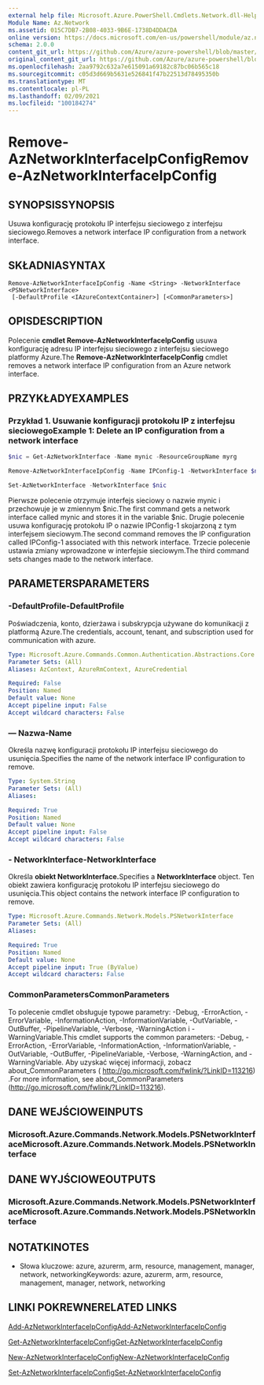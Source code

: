 ```yaml
---
external help file: Microsoft.Azure.PowerShell.Cmdlets.Network.dll-Help.xml
Module Name: Az.Network
ms.assetid: 015C7DB7-2B08-4033-9B6E-1738D4DDACDA
online version: https://docs.microsoft.com/en-us/powershell/module/az.network/remove-aznetworkinterfaceipconfig
schema: 2.0.0
content_git_url: https://github.com/Azure/azure-powershell/blob/master/src/Network/Network/help/Remove-AzNetworkInterfaceIpConfig.md
original_content_git_url: https://github.com/Azure/azure-powershell/blob/master/src/Network/Network/help/Remove-AzNetworkInterfaceIpConfig.md
ms.openlocfilehash: 2aa9792c632a7e615091a69182c87bc06b565c18
ms.sourcegitcommit: c05d3d669b5631e526841f47b22513d78495350b
ms.translationtype: MT
ms.contentlocale: pl-PL
ms.lasthandoff: 02/09/2021
ms.locfileid: "100184274"
---
```

# <span data-ttu-id="6a046-101">Remove-AzNetworkInterfaceIpConfig</span><span class="sxs-lookup"><span data-stu-id="6a046-101">Remove-AzNetworkInterfaceIpConfig</span></span>

## <span data-ttu-id="6a046-102">SYNOPSIS</span><span class="sxs-lookup"><span data-stu-id="6a046-102">SYNOPSIS</span></span>
<span data-ttu-id="6a046-103">Usuwa konfigurację protokołu IP interfejsu sieciowego z interfejsu sieciowego.</span><span class="sxs-lookup"><span data-stu-id="6a046-103">Removes a network interface IP configuration from a network interface.</span></span>

## <span data-ttu-id="6a046-104">SKŁADNIA</span><span class="sxs-lookup"><span data-stu-id="6a046-104">SYNTAX</span></span>

```
Remove-AzNetworkInterfaceIpConfig -Name <String> -NetworkInterface <PSNetworkInterface>
 [-DefaultProfile <IAzureContextContainer>] [<CommonParameters>]
```

## <span data-ttu-id="6a046-105">OPIS</span><span class="sxs-lookup"><span data-stu-id="6a046-105">DESCRIPTION</span></span>
<span data-ttu-id="6a046-106">Polecenie **cmdlet Remove-AzNetworkInterfaceIpConfig** usuwa konfigurację adresu IP interfejsu sieciowego z interfejsu sieciowego platformy Azure.</span><span class="sxs-lookup"><span data-stu-id="6a046-106">The **Remove-AzNetworkInterfaceIpConfig** cmdlet removes a network interface IP configuration from an Azure network interface.</span></span>

## <span data-ttu-id="6a046-107">PRZYKŁADY</span><span class="sxs-lookup"><span data-stu-id="6a046-107">EXAMPLES</span></span>

### <span data-ttu-id="6a046-108">Przykład 1. Usuwanie konfiguracji protokołu IP z interfejsu sieciowego</span><span class="sxs-lookup"><span data-stu-id="6a046-108">Example 1: Delete an IP configuration from a network interface</span></span>
```powershell
$nic = Get-AzNetworkInterface -Name mynic -ResourceGroupName myrg

Remove-AzNetworkInterfaceIpConfig -Name IPConfig-1 -NetworkInterface $nic

Set-AzNetworkInterface -NetworkInterface $nic
```

<span data-ttu-id="6a046-109">Pierwsze polecenie otrzymuje interfejs sieciowy o nazwie mynic i przechowuje je w zmiennym $nic.</span><span class="sxs-lookup"><span data-stu-id="6a046-109">The first command gets a network interface called mynic and stores it in the variable $nic.</span></span> <span data-ttu-id="6a046-110">Drugie polecenie usuwa konfigurację protokołu IP o nazwie IPConfig-1 skojarzoną z tym interfejsem sieciowym.</span><span class="sxs-lookup"><span data-stu-id="6a046-110">The second command removes the IP configuration called IPConfig-1 associated with this network interface.</span></span> <span data-ttu-id="6a046-111">Trzecie polecenie ustawia zmiany wprowadzone w interfejsie sieciowym.</span><span class="sxs-lookup"><span data-stu-id="6a046-111">The third command sets changes made to the network interface.</span></span>

## <span data-ttu-id="6a046-112">PARAMETERS</span><span class="sxs-lookup"><span data-stu-id="6a046-112">PARAMETERS</span></span>

### <span data-ttu-id="6a046-113">-DefaultProfile</span><span class="sxs-lookup"><span data-stu-id="6a046-113">-DefaultProfile</span></span>
<span data-ttu-id="6a046-114">Poświadczenia, konto, dzierżawa i subskrypcja używane do komunikacji z platformą Azure.</span><span class="sxs-lookup"><span data-stu-id="6a046-114">The credentials, account, tenant, and subscription used for communication with azure.</span></span>

```yaml
Type: Microsoft.Azure.Commands.Common.Authentication.Abstractions.Core.IAzureContextContainer
Parameter Sets: (All)
Aliases: AzContext, AzureRmContext, AzureCredential

Required: False
Position: Named
Default value: None
Accept pipeline input: False
Accept wildcard characters: False
```

### <span data-ttu-id="6a046-115">— Nazwa</span><span class="sxs-lookup"><span data-stu-id="6a046-115">-Name</span></span>
<span data-ttu-id="6a046-116">Określa nazwę konfiguracji protokołu IP interfejsu sieciowego do usunięcia.</span><span class="sxs-lookup"><span data-stu-id="6a046-116">Specifies the name of the network interface IP configuration to remove.</span></span>

```yaml
Type: System.String
Parameter Sets: (All)
Aliases:

Required: True
Position: Named
Default value: None
Accept pipeline input: False
Accept wildcard characters: False
```

### <span data-ttu-id="6a046-117">- NetworkInterface</span><span class="sxs-lookup"><span data-stu-id="6a046-117">-NetworkInterface</span></span>
<span data-ttu-id="6a046-118">Określa **obiekt NetworkInterface.**</span><span class="sxs-lookup"><span data-stu-id="6a046-118">Specifies a **NetworkInterface** object.</span></span>
<span data-ttu-id="6a046-119">Ten obiekt zawiera konfigurację protokołu IP interfejsu sieciowego do usunięcia.</span><span class="sxs-lookup"><span data-stu-id="6a046-119">This object contains the network interface IP configuration to remove.</span></span>

```yaml
Type: Microsoft.Azure.Commands.Network.Models.PSNetworkInterface
Parameter Sets: (All)
Aliases:

Required: True
Position: Named
Default value: None
Accept pipeline input: True (ByValue)
Accept wildcard characters: False
```

### <span data-ttu-id="6a046-120">CommonParameters</span><span class="sxs-lookup"><span data-stu-id="6a046-120">CommonParameters</span></span>
<span data-ttu-id="6a046-121">To polecenie cmdlet obsługuje typowe parametry: -Debug, -ErrorAction, -ErrorVariable, -InformationAction, -InformationVariable, -OutVariable, -OutBuffer, -PipelineVariable, -Verbose, -WarningAction i -WarningVariable.</span><span class="sxs-lookup"><span data-stu-id="6a046-121">This cmdlet supports the common parameters: -Debug, -ErrorAction, -ErrorVariable, -InformationAction, -InformationVariable, -OutVariable, -OutBuffer, -PipelineVariable, -Verbose, -WarningAction, and -WarningVariable.</span></span> <span data-ttu-id="6a046-122">Aby uzyskać więcej informacji, zobacz about_CommonParameters ( http://go.microsoft.com/fwlink/?LinkID=113216) .</span><span class="sxs-lookup"><span data-stu-id="6a046-122">For more information, see about_CommonParameters (http://go.microsoft.com/fwlink/?LinkID=113216).</span></span>

## <span data-ttu-id="6a046-123">DANE WEJŚCIOWE</span><span class="sxs-lookup"><span data-stu-id="6a046-123">INPUTS</span></span>

### <span data-ttu-id="6a046-124">Microsoft.Azure.Commands.Network.Models.PSNetworkInterface</span><span class="sxs-lookup"><span data-stu-id="6a046-124">Microsoft.Azure.Commands.Network.Models.PSNetworkInterface</span></span>

## <span data-ttu-id="6a046-125">DANE WYJŚCIOWE</span><span class="sxs-lookup"><span data-stu-id="6a046-125">OUTPUTS</span></span>

### <span data-ttu-id="6a046-126">Microsoft.Azure.Commands.Network.Models.PSNetworkInterface</span><span class="sxs-lookup"><span data-stu-id="6a046-126">Microsoft.Azure.Commands.Network.Models.PSNetworkInterface</span></span>

## <span data-ttu-id="6a046-127">NOTATKI</span><span class="sxs-lookup"><span data-stu-id="6a046-127">NOTES</span></span>
* <span data-ttu-id="6a046-128">Słowa kluczowe: azure, azurerm, arm, resource, management, manager, network, networking</span><span class="sxs-lookup"><span data-stu-id="6a046-128">Keywords: azure, azurerm, arm, resource, management, manager, network, networking</span></span>

## <span data-ttu-id="6a046-129">LINKI POKREWNE</span><span class="sxs-lookup"><span data-stu-id="6a046-129">RELATED LINKS</span></span>

[<span data-ttu-id="6a046-130">Add-AzNetworkInterfaceIpConfig</span><span class="sxs-lookup"><span data-stu-id="6a046-130">Add-AzNetworkInterfaceIpConfig</span></span>](./Add-AzNetworkInterfaceIpConfig.md)

[<span data-ttu-id="6a046-131">Get-AzNetworkInterfaceIpConfig</span><span class="sxs-lookup"><span data-stu-id="6a046-131">Get-AzNetworkInterfaceIpConfig</span></span>](./Get-AzNetworkInterfaceIpConfig.md)

[<span data-ttu-id="6a046-132">New-AzNetworkInterfaceIpConfig</span><span class="sxs-lookup"><span data-stu-id="6a046-132">New-AzNetworkInterfaceIpConfig</span></span>](./New-AzNetworkInterfaceIpConfig.md)

[<span data-ttu-id="6a046-133">Set-AzNetworkInterfaceIpConfig</span><span class="sxs-lookup"><span data-stu-id="6a046-133">Set-AzNetworkInterfaceIpConfig</span></span>](./Set-AzNetworkInterfaceIpConfig.md)


